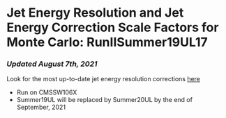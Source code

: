 # Jet Energy Resolution and Jet Energy Correction Scale Factors for Monte Carlo: RunIISummer19UL17
### _Updated August 7th, 2021_  
Look for the most up-to-date jet energy resolution corrections [here](https://twiki.cern.ch/twiki/bin/view/CMS/JetResolution)
* Run on CMSSW106X 
* Summer19UL will be replaced by Summer20UL by the end of September, 2021
